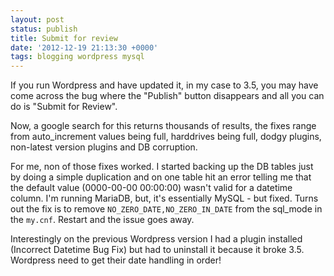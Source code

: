 ```yaml
---
layout: post
status: publish
title: Submit for review
date: '2012-12-19 21:13:30 +0000'
tags: blogging wordpress mysql
---
```

If you run Wordpress and have updated it, in my case to 3.5, you may have come across the bug where the "Publish" button disappears and all you can do is "Submit for Review".

Now, a google search for this returns thousands of results, the fixes range from auto_increment values being full, harddrives being full, dodgy plugins, non-latest version plugins and DB corruption.

For me, non of those fixes worked. I started backing up the DB tables just by doing a simple duplication and on one table hit an error telling me that the default value (0000-00-00 00:00:00) wasn't valid for a datetime column. I'm running MariaDB, but, it's essentially MySQL - but fixed.
Turns out the fix is to remove `NO_ZERO_DATE,NO_ZERO_IN_DATE` from the sql_mode in the `my.cnf`. Restart and the issue goes away.

Interestingly on the previous Wordpress version I had a plugin installed (Incorrect Datetime Bug Fix) but had to uninstall it because it broke 3.5.
Wordpress need to get their date handling in order!
